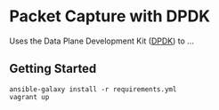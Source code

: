 Packet Capture with DPDK
============================

Uses the Data Plane Development Kit ([DPDK](http://dpdk.org/)) to ...

Getting Started
---------------

```
ansible-galaxy install -r requirements.yml
vagrant up
```
